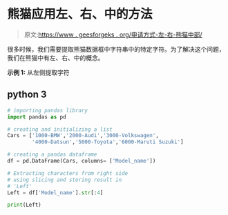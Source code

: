 # 熊猫应用左、右、中的方法

> 原文:[https://www . geesforgeks . org/申请方式-左-右-熊猫中部/](https://www.geeksforgeeks.org/ways-to-apply-left-right-mid-in-pandas/)

很多时候，我们需要提取熊猫数据框中字符串中的特定字符。为了解决这个问题，我们在熊猫中有左、右、中的概念。

**示例 1:** 从左侧提取字符

## python 3

```py
# importing pandas library
import pandas as pd

# creating and initializing a list 
Cars = ['1000-BMW','2000-Audi','3000-Volkswagen',
        '4000-Datsun','5000-Toyota','6000-Maruti Suzuki']

# creating a pandas dataframe
df = pd.DataFrame(Cars, columns= ['Model_name'])

# Extracting characters from right side
# using slicing and storing result in 
# 'Left'
Left = df['Model_name'].str[:4]

print(Left)
```